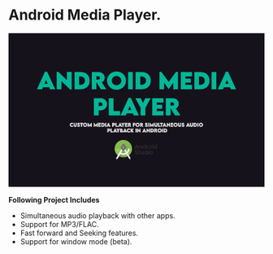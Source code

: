 # Android Media Player.

![GitHub Logo](android-media-player-image.png)

**Following Project Includes**
- Simultaneous audio playback with other apps.
- Support for MP3/FLAC.
- Fast forward and Seeking features.
- Support for window mode (beta). 